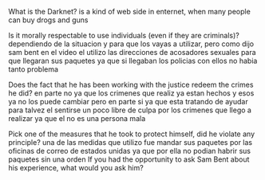 What is the Darknet?
is a kind of web side in enternet, when many people can buy drogs and guns 

Is it morally respectable to use individuals (even if they are criminals)?
dependiendo de la situacion y para que los vayas a utilizar, pero como dijo sam bent en el video el utilizo las direcciones de acosadores sexuales para que llegaran sus paquetes ya que si llegaban los policias con ellos no habia tanto problema 

Does the fact that he has been working with the justice redeem the crimes he did?
en parte no ya que los crimenes que realiz ya estan hechos y esos ya no los puede cambiar pero en parte si ya que esta tratando de ayudar para talvez el sentirse un poco libre de culpa por los crimenes que llego a realizar ya que el no es una persona mala 

Pick one of the measures that he took to protect himself, did he violate any principle?
una de las medidas que utilizo fue mandar sus paquetes por las oficinas de correo de estados unidas ya que por ella no podian habrir sus paquetes sin una orden 
If you had the opportunity to ask Sam Bent about his experience, what would you ask him?
